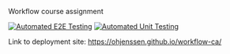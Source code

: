 Workflow course assignment

[![Automated E2E Testing](https://github.com/ohjenssen/workflow-ca/actions/workflows/e2e-test.yml/badge.svg?branch=workflow-automated-testing)](https://github.com/ohjenssen/workflow-ca/actions/workflows/e2e-test.yml)
[![Automated Unit Testing](https://github.com/ohjenssen/workflow-ca/actions/workflows/unit-test.yml/badge.svg?branch=workflow-automated-testing)](https://github.com/ohjenssen/workflow-ca/actions/workflows/unit-test.yml)


Link to deployment site:
https://ohjenssen.github.io/workflow-ca/
